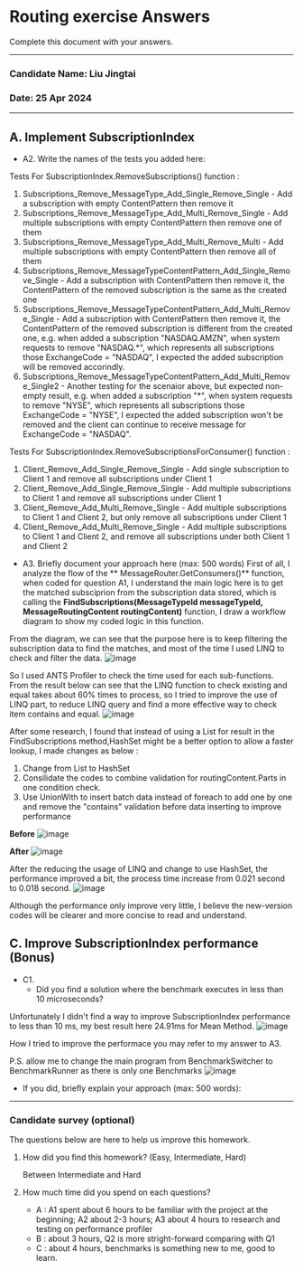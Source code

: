 # Routing exercise Answers



Complete this document with your answers.



----

### Candidate Name: Liu Jingtai

### Date: 25 Apr 2024

-----


## A. Implement SubscriptionIndex

- A2.  Write the names of the tests you added here:

Tests For SubscriptionIndex.RemoveSubscriptions() function : 
1. Subscriptions_Remove_MessageType_Add_Single_Remove_Single - Add a subscription with empty ContentPattern then remove it
2. Subscriptions_Remove_MessageType_Add_Multi_Remove_Single - Add multiple subscriptions with empty ContentPattern then remove one of them
3. Subscriptions_Remove_MessageType_Add_Multi_Remove_Multi - Add multiple subscriptions with empty ContentPattern then remove all of them
4. Subscriptions_Remove_MessageTypeContentPattern_Add_Single_Remove_Single - Add a subscription with ContentPattern then remove it, the ContentPattern of the removed subscription is the same as the created one
5. Subscriptions_Remove_MessageTypeContentPattern_Add_Multi_Remove_Single - Add a subscription with ContentPattern then remove it, the ContentPattern of the removed subscription is different from the created one, e.g. when added a subscription "NASDAQ.AMZN", when system requests to remove "NASDAQ.*", which represents all subscriptions those ExchangeCode = "NASDAQ", I expected the added subscription will be removed accorindly.
6. Subscriptions_Remove_MessageTypeContentPattern_Add_Multi_Remove_Single2 - Another testing for the scenaior above, but expected non-empty result, e.g. when added a subscription "*", when system requests to remove "NYSE", which represents all subscriptions those ExchangeCode = "NYSE", I expected the added subscription won't be removed and the client can continue to receive message for ExchangeCode = "NASDAQ".

Tests For SubscriptionIndex.RemoveSubscriptionsForConsumer() function :
1. Client_Remove_Add_Single_Remove_Single - Add single subscription to Client 1 and remove all subscriptions under Client 1
2. Client_Remove_Add_Single_Remove_Single - Add multiple subscriptions to Client 1 and remove all subscriptions under Client 1
3. Client_Remove_Add_Multi_Remove_Single - Add multiple subscriptions to Client 1 and Client 2, but only remove all subscriptions under Client 1
4. Client_Remove_Add_Multi_Remove_Single - Add multiple subscriptions to Client 1 and Client 2, and remove all subscriptions under both Client 1 and Client 2


- A3.  Briefly document your approach here (max: 500 words)
First of all, I analyze the flow of the ** MessageRouter.GetConsumers()** function, when coded for question A1, I understand the main logic here is to get the matched subsciprion from the subscription data stored, which is calling the **FindSubscriptions(MessageTypeId messageTypeId, MessageRoutingContent routingContent)** function, I draw a workflow diagram to show my coded logic in this function.

From the diagram, we can see that the purpose here is to keep filtering the subscription data to find the matches, and most of the time I used LINQ to check and filter the data.
![image](https://github.com/Steven-Liu-0914/AbcArbitrage.Homework/assets/51730159/55f097f7-58a8-4c78-bb53-2742f4146761)

So I used ANTS Profiler to check the time used for each sub-functions. From the result below can see that the LINQ function to check existing and equal takes about 
60% times to process, so I tried to improve the use of LINQ part, to reduce LINQ query and find a more effective way to check item contains and equal.
![image](https://github.com/Steven-Liu-0914/AbcArbitrage.Homework/assets/51730159/04e12bfd-5faf-4038-929a-95fc044015d5)



After some research, I found that instead of using a List for result in the FindSubscriptions method,HashSet might be a better option to allow a faster lookup, I made changes as below :

1. Change from List<Subscription> to HashSet<Subscription>
2. Consilidate the codes to combine validation for routingContent.Parts in one condition check.
3. Use UnionWith to insert batch data instead of foreach to add one by one and remove the "contains" validation before data inserting to improve performance

**Before**
![image](https://github.com/Steven-Liu-0914/AbcArbitrage.Homework/assets/51730159/24493a10-eb3f-4937-bd3c-ccc0a5a60db9)


**After**
![image](https://github.com/Steven-Liu-0914/AbcArbitrage.Homework/assets/51730159/8eab1c31-b0c1-4aeb-8891-4c2ed21ce1a2)

After the reducing the usage of LINQ and change to use HashSet, the performance improved a bit, the process time increase from 0.021 second to 0.018 second.
![image](https://github.com/Steven-Liu-0914/AbcArbitrage.Homework/assets/51730159/ba8bb89d-f0e1-4db1-b1fb-0383f1f065c6)



Although the performance only improve very little, I believe the new-version codes will be clearer and more concise to read and understand.

## C. Improve SubscriptionIndex performance (Bonus)

- C1. 
  - Did you find a solution where the benchmark executes in less than 10 microseconds?
  
Unfortunately I didn't find a way to improve SubscriptionIndex performance to less than 10 ms, my best result here 24.91ms for Mean Method.
![image](https://github.com/Steven-Liu-0914/AbcArbitrage.Homework/assets/51730159/d5135e23-61dc-4054-bb3c-c730e3b9a899)

How I tried to improve the performace you may refer to my answer to A3.

P.S. allow me to change the main program from BenchmarkSwitcher to BenchmarkRunner as there is only one Benchmarks
![image](https://github.com/Steven-Liu-0914/AbcArbitrage.Homework/assets/51730159/eaee600f-16d7-42d8-bed0-fcd2dae892ca)


  - If you did, briefly explain your approach (max: 500 words): 
    



------

### Candidate survey (optional)

The questions below are here to help us improve this homework.

1. How did you find this homework? (Easy, Intermediate, Hard)

   Between Intermediate and Hard

2. How much time did you spend on each questions?
   - A : A1 spent about 6 hours to be familiar with the project at the beginning; A2 about 2-3 hours; A3 about 4 hours to research and testing on performance profiler
   - B : about 3 hours, Q2 is more stright-forward comparing with Q1
   - C : about 4 hours, benchmarks is something new to me, good to learn.

   
